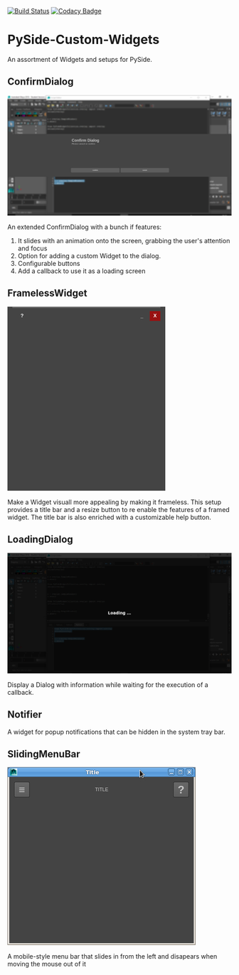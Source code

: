 [![Build Status](https://travis-ci.org/PaulSchweizer/PySideWidgetCollection.svg?branch=master)](https://travis-ci.org/PaulSchweizer/PySideWidgetCollection) [![Codacy Badge](https://api.codacy.com/project/badge/Grade/f2f849a41c2c469ba08e6715a6067d60)](https://www.codacy.com/app/paulschweizer/PySideWidgetCollection?utm_source=github.com&amp;utm_medium=referral&amp;utm_content=PaulSchweizer/PySideWidgetCollection&amp;utm_campaign=Badge_Grade)

# PySide-Custom-Widgets
An assortment of Widgets and setups for PySide.

## ConfirmDialog
![Confirm Dialog](/docs/confirmdialog.jpg)

An extended ConfirmDialog with a bunch if features:
1. It slides with an animation onto the screen, grabbing the user's attention and focus
2. Option for adding a custom Widget to the dialog.
3. Configurable buttons
4. Add a callback to use it as a loading screen

## FramelessWidget
![Frameless Widget](/docs/framelesswidget.png)

Make a Widget visuall more appealing by making it frameless. This setup provides a title bar and a resize button to re enable the features of a framed widget. The title bar is also enriched with a customizable help button.

## LoadingDialog
![Loading Dialog](/docs/loadingdialog.jpg)

Display a Dialog with information while waiting for the execution of a callback.

## Notifier
A widget for popup notifications that can be hidden in the system tray bar.

## SlidingMenuBar
![Sliding Menu](/docs/slidingmenubar.jpg)

A mobile-style menu bar that slides in from the left and disapears when moving the mouse out of it

